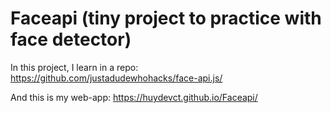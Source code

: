 # Faceapi (tiny project to practice with face detector)

In this project, I learn in a repo: https://github.com/justadudewhohacks/face-api.js/

And this is my web-app: https://huydevct.github.io/Faceapi/ 